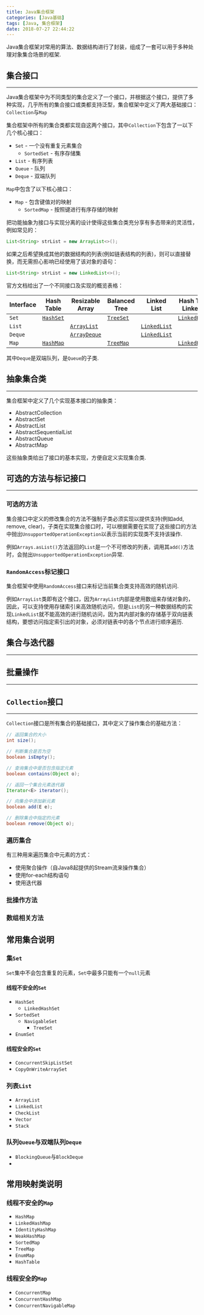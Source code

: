 ```yaml
---
title: Java集合框架
categories: [Java基础]
tags: [Java, 集合框架]
date: 2018-07-27 22:44:22
---
```


Java集合框架对常用的算法、数据结构进行了封装，组成了一套可以用于多种处理对象集合场景的框架.

<!-- more -->

## 集合接口

---

Java集合框架中为不同类型的集合定义了一个接口，并根据这个接口，提供了多种实现，几乎所有的集合接口或类都支持泛型，集合框架中定义了两大基础接口：`Collection`与`Map`

集合框架中所有的集合类都实现自这两个接口，其中`Collection`下包含了一以下几个核心接口：

- `Set` - 一个没有重复元素集合
  - `SortedSet` - 有序存储集
- `List` - 有序列表
- `Queue` - 队列
- `Deque` - 双端队列

`Map`中包含了以下核心接口：

- `Map` - 包含键值对的映射
  - `SortedMap` - 按照键进行有序存储的映射

把功能抽象为接口与实现分离的设计使得这些集合类充分享有多态带来的灵活性，例如常见的：

```java
List<String> strList = new ArrayList<>();
```

如果之后希望换成其他的数据结构的列表(例如链表结构的列表)，则可以直接替换，而无需担心影响已经使用了该对象的语句：

```java
List<String> strList = new LinkedList<>();
```

官方文档给出了一个不同接口及实现的概览表格：

| Interface | Hash Table                                                   | Resizable Array                                              | Balanced Tree                                                | Linked List                                                  | Hash Table + Linked List                                     |
| :-------- | ------------------------------------------------------------ | ------------------------------------------------------------ | ------------------------------------------------------------ | ------------------------------------------------------------ | ------------------------------------------------------------ |
| `Set`     | [`HashSet`](https://docs.oracle.com/javase/10/docs/api/java/util/HashSet.html) |                                                              | [`TreeSet`](https://docs.oracle.com/javase/10/docs/api/java/util/TreeSet.html) |                                                              | [`LinkedHashSet`](https://docs.oracle.com/javase/10/docs/api/java/util/LinkedHashSet.html) |
| `List`    |                                                              | [`ArrayList`](https://docs.oracle.com/javase/10/docs/api/java/util/ArrayList.html) |                                                              | [`LinkedList`](https://docs.oracle.com/javase/10/docs/api/java/util/LinkedList.html) |                                                              |
| `Deque`   |                                                              | [`ArrayDeque`](https://docs.oracle.com/javase/10/docs/api/java/util/ArrayDeque.html) |                                                              | [`LinkedList`](https://docs.oracle.com/javase/10/docs/api/java/util/LinkedList.html) |                                                              |
| `Map`     | [`HashMap`](https://docs.oracle.com/javase/10/docs/api/java/util/HashMap.html) |                                                              | [`TreeMap`](https://docs.oracle.com/javase/10/docs/api/java/util/TreeMap.html) |                                                              | [`LinkedHashMap`](https://docs.oracle.com/javase/10/docs/api/java/util/LinkedHashMap.html) |

其中`Deque`是双端队列，是`Queue`的子类.

## 抽象集合类

---

集合框架中定义了几个实现基本接口的抽象类：

- AbstractCollection
- AbstractSet
- AbstractList
- AbstractSequentialList
- AbstractQueue
- AbstractMap

这些抽象类给出了接口的基本实现，方便自定义实现集合类.

## 可选的方法与标记接口

---

### 可选的方法

集合接口中定义的修改集合的方法不强制子类必须实现以提供支持(例如add, remove, clear)，子类在实现集合接口时，可以根据需要在实现了这些接口的方法中抛出`UnsupportedOperationException`以表示当前的实现类不支持该操作.

例如`Arrays.asList()`方法返回的`List`是一个不可修改的列表，调用其`add()`方法时，会抛出`UnsupportedOperationException`异常.

### `RandomAccess`标记接口

集合框架中使用`RandomAccess`接口来标记当前集合类支持高效的随机访问.

例如`ArrayList`类即有这个接口，因为`ArrayList`内部是使用数组来存储对象的，因此，可以支持使用存储索引来高效随机访问，但是`List`的另一种数据结构的实现`LinkedList`就不能高效的进行随机访问，因为其内部对象的存储基于双向链表结构，要想访问指定索引出的对象，必须对链表中的各个节点进行顺序遍历.

## 集合与迭代器

---

## 批量操作

---

## `Collection`接口

---

`Collection`接口是所有集合的基础接口，其中定义了操作集合的基础方法：

```java
// 返回集合的大小
int size();

// 判断集合是否为空
boolean isEmpty();

// 查询集合中是否包含指定元素
boolean contains(Object o);

// 返回一个集合元素迭代器
Iterator<E> iterator();

// 向集合中添加新元素
boolean add(E e); 

// 删除集合中指定的元素
boolean remove(Object o);
```

### 遍历集合

有三种用来遍历集合中元素的方式：

- 使用聚合操作（自Java8起提供的Stream流来操作集合）
- 使用for-each结构语句
- 使用迭代器

### 批操作方法



### 数组相关方法





## 常用集合说明

### 集`Set`

`Set`集中不会包含重复的元素，`Set`中最多只能有一个`null`元素

#### 线程不安全的`Set`

- `HashSet`
  - `LinkedHashSet`
- `SortedSet`
  - `NavigableSet`
    - `TreeSet`
- `EnumSet`

#### 线程安全的`Set`

- `ConcurrentSkipListSet`
- `CopyOnWriteArraySet`

### 列表`List`



- `ArrayList`
- `LinkedList`
- `CheckList`
- `Vector`
- `Stack`



### 队列`Queue`与双端队列`Deque`



- `BlockingQueue`与`BlockDeque`
- 

## 常用映射类说明

### 线程不安全的`Map`

- `HashMap`
- `LinkedHashMap`
- `IdentityHashMap`
- `WeakHashMap`
- `SortedMap`
- `TreeMap`
- `EnumMap`
- `HashTable`

### 线程安全的`Map`

- `ConcurrentMap`
- `ConcurrentHashMap`
- `ConcurrentNavigableMap`

  